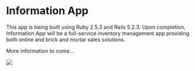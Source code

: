 # Information App

This app is being built using Ruby 2.5.3 and Rails 5.2.3. Upon completion, Information App will be a full-service inventory management app providing both online and brick and mortar sales solutions. 

More information to come...

<img src="https://docs.google.com/uc?id=1Ft93n5vOio54285itaALpf3ekRYZ41qy" />
